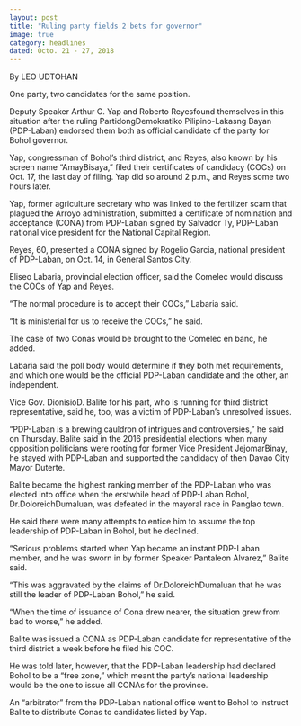 ```yaml
---
layout: post
title: "Ruling party fields 2 bets for governor"
image: true
category: headlines
dated: Octo. 21 - 27, 2018
---
```


By LEO UDTOHAN

One party, two candidates for the same position.

Deputy Speaker Arthur C. Yap and Roberto Reyesfound themselves in this situation after the ruling PartidongDemokratiko Pilipino-Lakasng Bayan (PDP-Laban) endorsed them both as official candidate of the party for Bohol governor.

Yap, congressman of Bohol’s third district, and Reyes, also known by his screen name “AmayBisaya,” filed their certificates of candidacy (COCs) on Oct. 17, the last day of filing. Yap did so around 2 p.m., and Reyes some two hours later.

Yap, former agriculture secretary who was linked to the fertilizer scam that plagued the Arroyo administration, submitted a certificate of nomination and acceptance (CONA) from PDP-Laban signed by Salvador Ty, PDP-Laban national vice president for the National Capital Region.

Reyes, 60, presented a CONA signed by Rogelio Garcia, national president of PDP-Laban, on Oct. 14, in General Santos City.

Eliseo Labaria, provincial election officer, said the Comelec would discuss the COCs of Yap and Reyes.

“The normal procedure is to accept their COCs,” Labaria said.

“It is ministerial for us to receive the COCs,” he said.

The case of two Conas would be brought to the Comelec en banc, he added.

Labaria said the poll body would determine if they both met requirements, and which one would be the official PDP-Laban candidate and the other, an independent.

Vice Gov. DionisioD. Balite for his part, who is running for third district representative, said he, too, was a victim of PDP-Laban’s unresolved issues.

“PDP-Laban is a brewing cauldron of intrigues and controversies,” he said on Thursday.
Balite said in the 2016 presidential elections when many opposition politicians were rooting for former Vice President JejomarBinay, he stayed with PDP-Laban and supported the candidacy of then Davao City Mayor Duterte.

Balite became the highest ranking member of the PDP-Laban who was elected into office when the erstwhile head of PDP-Laban Bohol, Dr.DoloreichDumaluan, was defeated in the mayoral race in Panglao town.

He said there were many attempts to entice him to assume the top leadership of PDP-Laban in Bohol, but he declined.

“Serious problems started when Yap became an instant PDP-Laban member, and he was sworn in by former Speaker Pantaleon Alvarez,” Balite said.

“This was aggravated by the claims of Dr.DoloreichDumaluan that he was still the leader of PDP-Laban Bohol,” he said.

“When the time of issuance of Cona drew nearer, the situation grew from bad to worse,” he added.

Balite was issued a CONA as PDP-Laban candidate for representative of the third district a week before he filed his COC.

He was told later, however, that the PDP-Laban leadership had declared Bohol to be a “free zone,” which meant the party’s national leadership would be the one to issue all CONAs for the province.

An “arbitrator” from the PDP-Laban national office went to Bohol to instruct Balite to distribute Conas to candidates listed by Yap.